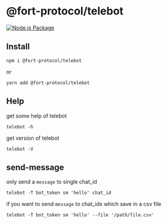 # @fort-protocol/telebot

[![Node.js Package](https://github.com/FORT-Protocol/telebot/actions/workflows/npm-publish.yml/badge.svg)](https://github.com/FORT-Protocol/telebot/actions/workflows/npm-publish.yml)

## Install

```shell
npm i @fort-protocol/telebot
```

or

```shell
yarn add @fort-protocol/telebot
```

## Help

get some help of telebot

```shell
telebot -h
```

get version of telebot

```shell
telebot -V
```

## send-message

only send a `message` to single chat_id

```shell
telebot -T bot_token sm 'hello' chat_id
```

if you want to send `message` to chat_ids which save in a csv file

```shell
telebot -T bot_token sm 'hello' --file '/path/file.csv'
```
